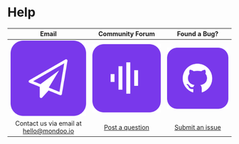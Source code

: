 # Help

<style>
a.help {
  text-decoration: none;
  border: none;
}
</style>

| <center>Email</center>  | <center>Community Forum</center>  |  <center>Found a Bug?</center>  |
| --- | --- | --- |
| <a href="mailto:hello@mondoo.io" class="help" >![Mondoo Email Contact](./assets/button-help-email.png)</a> | <a href="https://spectrum.chat/mondoo" target="_blank" class="help">![Mondoo Community](./assets/button-help-community.png)</a> | <a href="https://github.com/mondoolabs/mondoo/issues" target="_blank" class="help">![Mondoo Bug Report](./assets/button-help-github.png)  |
| <center>Contact us via email at <br/>[hello@mondoo.io](mailto:hello@mondoo.io)</center>  | <center>[Post a question](https://spectrum.chat/mondoo)</center>  | <center>[Submit an issue](https://github.com/mondoolabs/mondoo/issues)</center>  |


